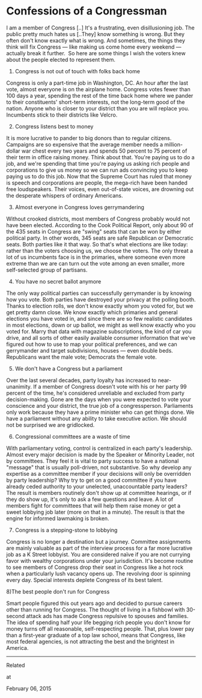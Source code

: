 # Confessions of a Congressman

I am a member of Congress [..] It's a frustrating, even disillusioning
job. The public pretty much hates us [..They] know something is
wrong. But they often don't know exactly what is wrong. And sometimes,
the things they think will fix Congress — like making us come home
every weekend — actually break it further.  So here are some things I
wish the voters knew about the people elected to represent them.

1) Congress is not out of touch with folks back home

Congress is only a part-time job in Washington, DC. An hour after the last vote, almost everyone is on the airplane home. Congress votes fewer than 100 days a year, spending the rest of the time back home where we pander to their constituents' short-term interests, not the long-term good of the nation. Anyone who is closer to your district than you are will replace you. Incumbents stick to their districts like Velcro.

2) Congress listens best to money

It is more lucrative to pander to big donors than to regular citizens. Campaigns are so expensive that the average member needs a million-dollar war chest every two years and spends 50 percent to 75 percent of their term in office raising money. Think about that. You're paying us to do a job, and we're spending that time you're paying us asking rich people and corporations to give us money so we can run ads convincing you to keep paying us to do this job. Now that the Supreme Court has ruled that money is speech and corporations are people, the mega-rich have been handed free loudspeakers. Their voices, even out-of-state voices, are drowning out the desperate whispers of ordinary Americans.

3) Almost everyone in Congress loves gerrymandering

Without crooked districts, most members of Congress probably would not have been elected. According to the Cook Political Report, only about 90 of the 435 seats in Congress are "swing" seats that can be won by either political party. In other words, 345 seats are safe Republican or Democratic seats. Both parties like it that way. So that's what elections are like today: rather than the voters choosing us, we choose the voters. The only threat a lot of us incumbents face is in the primaries, where someone even more extreme than we are can turn out the vote among an even smaller, more self-selected group of partisans.

4) You have no secret ballot anymore

The only way political parties can successfully gerrymander is by knowing how you vote. Both parties have destroyed your privacy at the polling booth. Thanks to election rolls, we don't know exactly whom you voted for, but we get pretty damn close. We know exactly which primaries and general elections you have voted in, and since there are so few realistic candidates in most elections, down or up ballot, we might as well know exactly who you voted for. Marry that data with magazine subscriptions, the kind of car you drive, and all sorts of other easily available consumer information that we've figured out how to use to map your political preferences, and we can gerrymander and target subdivisions, houses — even double beds. Republicans want the male vote; Democrats the female vote.

5) We don't have a Congress but a parliament

Over the last several decades, party loyalty has increased to near-unanimity. If a member of Congress doesn't vote with his or her party 99 percent of the time, he's considered unreliable and excluded from party decision-making. Gone are the days when you were expected to vote your conscience and your district, the true job of a congressperson. Parliaments only work because they have a prime minister who can get things done. We have a parliament without any ability to take executive action. We should not be surprised we are gridlocked.

6) Congressional committees are a waste of time

With parliamentary voting, control is centralized in each party's leadership. Almost every major decision is made by the Speaker or Minority Leader, not by committees. They feel it is vital to party success to have a national "message" that is usually poll-driven, not substantive. So why develop any expertise as a committee member if your decisions will only be overridden by party leadership? Why try to get on a good committee if you have already ceded authority to your unelected, unaccountable party leaders? The result is members routinely don't show up at committee hearings, or if they do show up, it's only to ask a few questions and leave. A lot of members fight for committees that will help them raise money or get a sweet lobbying job later (more on that in a minute). The result is that the engine for informed lawmaking is broken.

7) Congress is a stepping-stone to lobbying

Congress is no longer a destination but a journey. Committee assignments are mainly valuable as part of the interview process for a far more lucrative job as a K Street lobbyist. You are considered naïve if you are not currying favor with wealthy corporations under your jurisdiction. It's become routine to see members of Congress drop their seat in Congress like a hot rock when a particularly lush vacancy opens up. The revolving door is spinning every day. Special interests deplete Congress of its best talent.

8)The best people don't run for Congress

Smart people figured this out years ago and decided to pursue careers other than running for Congress. The thought of living in a fishbowl with 30-second attack ads has made Congress repulsive to spouses and families. The idea of spending half your life begging rich people you don't know for money turns off all reasonable, self-respecting people. That, plus lower pay than a first-year graduate of a top law school, means that Congress, like most federal agencies, is not attracting the best and the brightest in America.

---

Related








at

February 06, 2015















